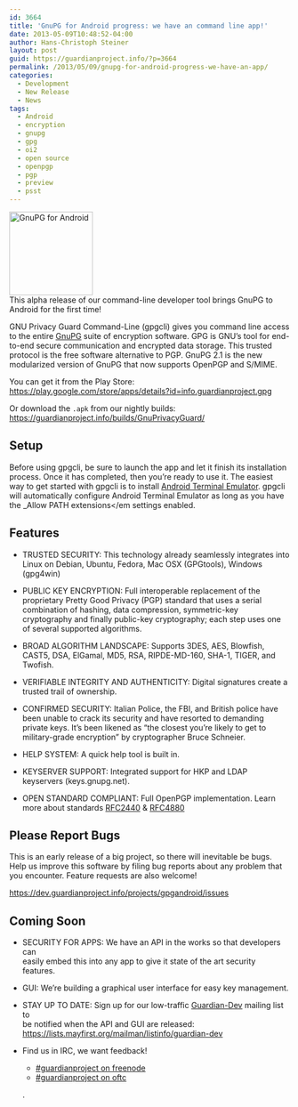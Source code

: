 ```yaml
---
id: 3664
title: 'GnuPG for Android progress: we have an command line app!'
date: 2013-05-09T10:48:52-04:00
author: Hans-Christoph Steiner
layout: post
guid: https://guardianproject.info/?p=3664
permalink: /2013/05/09/gnupg-for-android-progress-we-have-an-app/
categories:
  - Development
  - New Release
  - News
tags:
  - Android
  - encryption
  - gnupg
  - gpg
  - oi2
  - open source
  - openpgp
  - pgp
  - preview
  - psst
---
```

[<img src="https://guardianproject.info/wp-content/uploads/2013/05/icon-150x150.png" alt="GnuPG for Android" width="150" height="150" class="alignleft size-thumbnail wp-image-3680" srcset="https://guardianproject.info/wp-content/uploads/2013/05/icon-150x150.png 150w, https://guardianproject.info/wp-content/uploads/2013/05/icon-300x300.png 300w, https://guardianproject.info/wp-content/uploads/2013/05/icon.png 512w" sizes="(max-width: 150px) 100vw, 150px" />](https://guardianproject.info/wp-content/uploads/2013/05/icon.png)  
This alpha release of our command-line developer tool brings GnuPG to Android for the first time!

GNU Privacy Guard Command-Line (gpgcli) gives you command line access to the entire <a href="http://gnupg.org" title="Gnu Privacy Guard home page" target="_blank">GnuPG</a> suite of encryption software. GPG is GNU’s tool for end-to-end secure communication and encrypted data storage. This trusted protocol is the free software alternative to PGP. GnuPG 2.1 is the new modularized version of GnuPG that now supports OpenPGP and S/MIME.

You can get it from the Play Store:  
<a href="https://play.google.com/store/apps/details?id=info.guardianproject.gpg" target="_blank">https://play.google.com/store/apps/details?id=info.guardianproject.gpg</a>

Or download the `.apk` from our nightly builds:  
<a href="https://guardianproject.info/builds/GnuPrivacyGuard/" target="_blank">https://guardianproject.info/builds/GnuPrivacyGuard/</a>

## Setup

Before using gpgcli, be sure to launch the app and let it finish its installation process. Once it has completed, then you’re ready to use it. The easiest way to get started with gpgcli is to install <a href="https://play.google.com/store/apps/details?id=jackpal.androidterm" title="download Android Terminal emulator from the Google Play Store"  target="_blank">Android Terminal Emulator</a>. gpgcli will automatically configure Android Terminal Emulator as long as you have the _Allow PATH extensions</em settings enabled. 

## Features

  * TRUSTED SECURITY: This technology already seamlessly integrates into Linux on Debian, Ubuntu, Fedora, Mac OSX (GPGtools), Windows (gpg4win)
  * PUBLIC KEY ENCRYPTION: Full interoperable replacement of the proprietary Pretty Good Privacy (PGP) standard that uses a serial combination of hashing, data compression, symmetric-key cryptography and finally public-key cryptography; each step uses one of several supported algorithms.
  * BROAD ALGORITHM LANDSCAPE: Supports 3DES, AES, Blowfish, CAST5, DSA, ElGamal, MD5, RSA, RIPDE-MD-160, SHA-1, TIGER, and Twofish.
  * VERIFIABLE INTEGRITY AND AUTHENTICITY: Digital signatures create a trusted trail of ownership.
  * CONFIRMED SECURITY: Italian Police, the FBI, and British police have been unable to crack its security and have resorted to demanding private keys. It’s been likened as “the closest you’re likely to get to military-grade encryption” by cryptographer Bruce Schneier.
  * HELP SYSTEM: A quick help tool is built in.
  * KEYSERVER SUPPORT: Integrated support for HKP and LDAP keyservers (keys.gnupg.net).
  * OPEN STANDARD COMPLIANT: Full OpenPGP implementation. Learn more about standards <a href="http://tools.ietf.org/html/rfc2440" target="_blank">RFC2440</a> & <a href="http://tools.ietf.org/html/rfc4880" target="_blank">RFC4880</a> </ul> 
    ## Please Report Bugs
    
    This is an early release of a big project, so there will inevitable be bugs. Help us improve this software by filing bug reports about any problem that you encounter. Feature requests are also welcome!
    
    <a href="https://dev.guardianproject.info/projects/gpgandroid/issues" target="_blank">https://dev.guardianproject.info/projects/gpgandroid/issues</a>
    
    ## Coming Soon
    
      * SECURITY FOR APPS: We have an API in the works so that developers can  
        easily embed this into any app to give it state of the art security features.
      * GUI: We’re building a graphical user interface for easy key management.
      * STAY UP TO DATE: Sign up for our low-traffic <a href="https://lists.mayfirst.org/mailman/listinfo/guardian-dev" title="subscribe to the guardian-dev mailing list" target="_blank">Guardian-Dev</a> mailing list to  
        be notified when the API and GUI are released:  
        <a href="https://lists.mayfirst.org/mailman/listinfo/guardian-dev" target="_blank">https://lists.mayfirst.org/mailman/listinfo/guardian-dev</a>
      * Find us in IRC, we want feedback! 
          * [#guardianproject on freenode](irc://irc.freenode.net/guardianproject)
          * [#guardianproject on oftc](irc://irc.oftc.net/guardianproject)
        
        .</li> </ul>